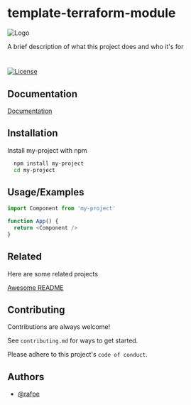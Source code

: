 # template-terraform-module

![Logo](https://img.raftech.nl/white_logo_color1_background.png)

A brief description of what this project does and who it's for



#
[![License](https://img.shields.io/github/license/raftechnl/terrafile)](./LICENSE)


## Documentation

[Documentation](https://linktodocumentation)


## Installation

Install my-project with npm

```bash
  npm install my-project
  cd my-project
```
    
## Usage/Examples

```javascript
import Component from 'my-project'

function App() {
  return <Component />
}
```


## Related

Here are some related projects

[Awesome README](https://github.com/matiassingers/awesome-readme)


## Contributing

Contributions are always welcome!

See `contributing.md` for ways to get started.

Please adhere to this project's `code of conduct`.


## Authors

- [@rafpe](https://www.github.com/rafpe)

